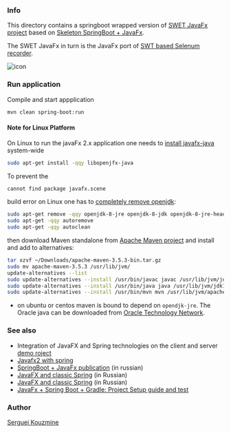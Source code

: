 ### Info

This directory contains a springboot wrapped version of [SWET JavaFx project](https://github.com/sergueik/selenium_java/tree/master/javafx_example)
based on [Skeleton SpringBoot + JavaFx](https://github.com/ruslanys/sample-spring-boot-javafx).

The SWET JavaFx in turn is the JavaFx port of [SWT based Selenum recorder](https://github.com/sergueik/SWET).

![icon](https://github.com/sergueik/springboot_study/tree/master/javafx_swet/screenshots/swet_javafx.png)

### Run application

Compile and start appplication
```sh
mvn clean spring-boot:run
```

#### Note for Linux Platform
On Linux to run the javaFx 2.x application one needs to [install javafx-java](https://stackoverflow.com/questions/9294646/javafx-2-as-a-maven-dependency) system-wide
```sh
sudo apt-get install -qqy libopenjfx-java
```
To prevent the
```sh
cannot find package javafx.scene
```
build error on Linux one has to [completely remove openjdk](https://github.com/narrowtux/SmartModInserter/issues/4):

```sh
sudo apt-get remove -qqy openjdk-8-jre openjdk-8-jdk openjdk-8-jre-headless
sudo apt-get -qqy autoremove
sudo apt-get -qqy autoclean
```
then download Maven standalone from [Apache Maven project](https://maven.apache.org/download.cgi) and install and add to alternatives:

```sh
tar xzvf ~/Downloads/apache-maven-3.5.3-bin.tar.gz
sudo mv apache-maven-3.5.3 /usr/lib/jvm/
update-alternatives --list
sudo update-alternatives --install /usr/bin/javac javac /usr/lib/jvm/jdk1.8.0_161/bin/javac 0
sudo update-alternatives --install /usr/bin/java java /usr/lib/jvm/jdk1.8.0_161/bin/java 0
sudo update-alternatives --install /usr/bin/mvn mvn /usr/lib/jvm/apache-maven-3.5.3/bin/mvn 0
```
- on ubuntu or centos maven is bound to depend on `opendjk-jre`.
The Oracle java can be downloaded from [Oracle Technology Network](http://www.oracle.com/technetwork/java/javase/downloads/index.html).

### See also

  * Integration of JavaFX and Spring technologies on the client and server [demo roject](https://github.com/steveonjava/javafx-spring)
  * [Javafx2 with spring](http://koenserneels.blogspot.com/2012/11/javafx-2-with-spring.html)
  *  [SpringBoot + JavaFx publication](https://habrahabr.ru/post/265511) (in russian)
  * [JavaFX and classic Spring](https://habr.com/ru/post/203960) (in Russian) 
  * [JavaFX and classic Spring](https://habr.com/ru/post/348850) (in Russian) 
  * [JavaFx + Spring Boot + Gradle: Project Setup guide and test](https://better-coding.com/javafx-spring-boot-gradle-project-setup-guide-and-test/)


### Author
[Serguei Kouzmine](kouzmine_serguei@yahoo.com)
